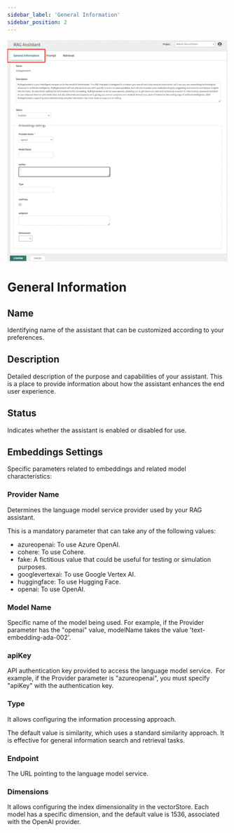 ```yaml
---
sidebar_label: 'General Information'
sidebar_position: 2
---
```

![image](https://github.com/genexus-books/Saia/blob/25b9adecc75e4453e71780bc32e6ff7f37151de1/saia-docs/assets/images/RAGAssistantsSection3.png?raw=true)

# General Information

## Name
Identifying name of the assistant that can be customized according to your preferences.

## Description
Detailed description of the purpose and capabilities of your assistant. This is a place to provide information about how the assistant 
enhances the end user experience.

## Status
Indicates whether the assistant is enabled or disabled for use. 

## Embeddings Settings
Specific parameters related to embeddings and related model characteristics:

### Provider Name
 
Determines the language model service provider used by your RAG assistant. 

This is a mandatory parameter that can take any of the following values:

* azureopenai: To use Azure OpenAI.
* cohere: To use Cohere.
* fake: A fictitious value that could be useful for testing or simulation purposes.
* googlevertexai: To use Google Vertex AI.
* huggingface: To use Hugging Face.
* openai: To use OpenAI.

### Model Name

Specific name of the model being used. For example, if the Provider parameter has the "openai" value, modelName takes the value 
'text-embedding-ada-002'.

### apiKey

API authentication key provided to access the language model service.  For example, if the Provider parameter is "azureopenai", you must 
specify "apiKey" with the authentication key.

### Type

It allows configuring the information processing approach. 

The default value is similarity, which uses a standard similarity approach. It is effective for general information search and retrieval tasks.

### Endpoint

The URL pointing to the language model service.

### Dimensions 

It allows configuring the index dimensionality in the vectorStore. Each model has a specific dimension, and the default value is 1536, 
associated with the OpenAI provider.
